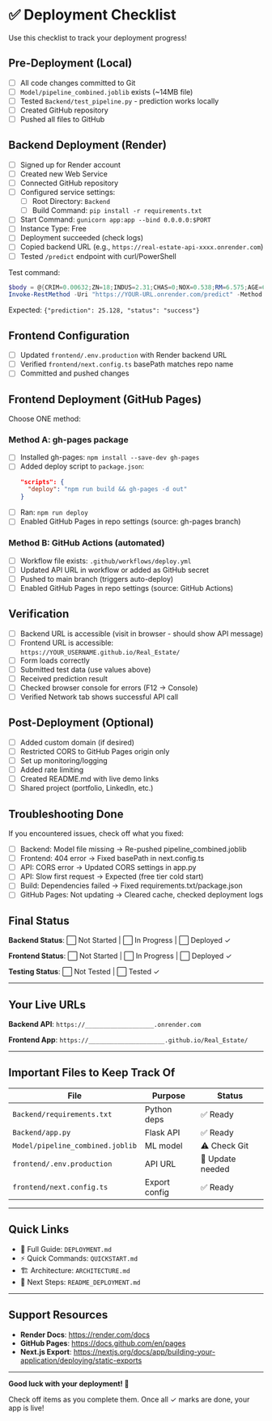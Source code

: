 # ✅ Deployment Checklist

Use this checklist to track your deployment progress!

## Pre-Deployment (Local)

- [ ] All code changes committed to Git
- [ ] `Model/pipeline_combined.joblib` exists (~14MB file)
- [ ] Tested `Backend/test_pipeline.py` - prediction works locally
- [ ] Created GitHub repository
- [ ] Pushed all files to GitHub

## Backend Deployment (Render)

- [ ] Signed up for Render account
- [ ] Created new Web Service
- [ ] Connected GitHub repository
- [ ] Configured service settings:
  - [ ] Root Directory: `Backend`
  - [ ] Build Command: `pip install -r requirements.txt`
- [ ] Start Command: `gunicorn app:app --bind 0.0.0.0:$PORT`
- [ ] Instance Type: Free
- [ ] Deployment succeeded (check logs)
- [ ] Copied backend URL (e.g., `https://real-estate-api-xxxx.onrender.com`)
- [ ] Tested `/predict` endpoint with curl/PowerShell

Test command:
```powershell
$body = @{CRIM=0.00632;ZN=18;INDUS=2.31;CHAS=0;NOX=0.538;RM=6.575;AGE=65.2;DIS=4.09;RAD=1;TAX=296;PTRATIO=15.3;B=396.9;LSTAT=4.98} | ConvertTo-Json
Invoke-RestMethod -Uri "https://YOUR-URL.onrender.com/predict" -Method Post -Body $body -ContentType "application/json"
```

Expected: `{"prediction": 25.128, "status": "success"}`

## Frontend Configuration

- [ ] Updated `frontend/.env.production` with Render backend URL
- [ ] Verified `frontend/next.config.ts` basePath matches repo name
- [ ] Committed and pushed changes

## Frontend Deployment (GitHub Pages)

Choose ONE method:

### Method A: gh-pages package

- [ ] Installed gh-pages: `npm install --save-dev gh-pages`
- [ ] Added deploy script to `package.json`:
  ```json
  "scripts": {
    "deploy": "npm run build && gh-pages -d out"
  }
  ```
- [ ] Ran: `npm run deploy`
- [ ] Enabled GitHub Pages in repo settings (source: gh-pages branch)

### Method B: GitHub Actions (automated)

- [ ] Workflow file exists: `.github/workflows/deploy.yml`
- [ ] Updated API URL in workflow or added as GitHub secret
- [ ] Pushed to main branch (triggers auto-deploy)
- [ ] Enabled GitHub Pages in repo settings (source: GitHub Actions)

## Verification

- [ ] Backend URL is accessible (visit in browser - should show API message)
- [ ] Frontend URL is accessible: `https://YOUR_USERNAME.github.io/Real_Estate/`
- [ ] Form loads correctly
- [ ] Submitted test data (use values above)
- [ ] Received prediction result
- [ ] Checked browser console for errors (F12 → Console)
- [ ] Verified Network tab shows successful API call

## Post-Deployment (Optional)

- [ ] Added custom domain (if desired)
- [ ] Restricted CORS to GitHub Pages origin only
- [ ] Set up monitoring/logging
- [ ] Added rate limiting
- [ ] Created README.md with live demo links
- [ ] Shared project (portfolio, LinkedIn, etc.)

## Troubleshooting Done

If you encountered issues, check off what you fixed:

- [ ] Backend: Model file missing → Re-pushed pipeline_combined.joblib
- [ ] Frontend: 404 error → Fixed basePath in next.config.ts
- [ ] API: CORS error → Updated CORS settings in app.py
- [ ] API: Slow first request → Expected (free tier cold start)
- [ ] Build: Dependencies failed → Fixed requirements.txt/package.json
- [ ] GitHub Pages: Not updating → Cleared cache, checked deployment logs

## Final Status

**Backend Status**: ⬜ Not Started | ⬜ In Progress | ⬜ Deployed ✓

**Frontend Status**: ⬜ Not Started | ⬜ In Progress | ⬜ Deployed ✓

**Testing Status**: ⬜ Not Tested | ⬜ Tested ✓

---

## Your Live URLs

**Backend API**: `https://___________________.onrender.com`

**Frontend App**: `https://_____________________.github.io/Real_Estate/`

---

## Important Files to Keep Track Of

| File | Purpose | Status |
|------|---------|--------|
| `Backend/requirements.txt` | Python deps | ✅ Ready |
| `Backend/app.py` | Flask API | ✅ Ready |
| `Model/pipeline_combined.joblib` | ML model | ⚠️ Check Git |
| `frontend/.env.production` | API URL | 🔴 Update needed |
| `frontend/next.config.ts` | Export config | ✅ Ready |

---

## Quick Links

- 📘 Full Guide: `DEPLOYMENT.md`
- ⚡ Quick Commands: `QUICKSTART.md`
- 🏗️ Architecture: `ARCHITECTURE.md`
- 🎯 Next Steps: `README_DEPLOYMENT.md`

---

## Support Resources

- **Render Docs**: https://render.com/docs
- **GitHub Pages**: https://docs.github.com/en/pages
- **Next.js Export**: https://nextjs.org/docs/app/building-your-application/deploying/static-exports

---

**Good luck with your deployment! 🚀**

Check off items as you complete them. Once all ✓ marks are done, your app is live!
